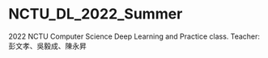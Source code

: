 # NCTU_DL_2022_Summer
2022 NCTU Computer Science Deep Learning and Practice class. Teacher: 彭文孝、吳毅成、陳永昇
